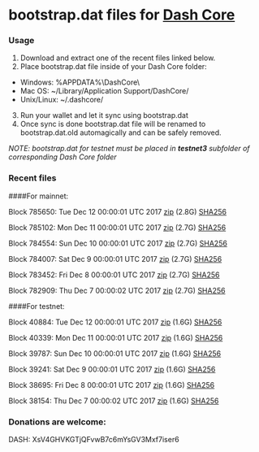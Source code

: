 # bootstrap.dat files for [Dash Core](https://www.dash.org)

### Usage

1. Download and extract one of the recent files linked below.
2. Place bootstrap.dat file inside of your Dash Core folder:
 - Windows: %APPDATA%\DashCore\
 - Mac OS: ~/Library/Application Support/DashCore/
 - Unix/Linux: ~/.dashcore/
3. Run your wallet and let it sync using bootstrap.dat
4. Once sync is done bootstrap.dat file will be renamed to bootstrap.dat.old automagically and can be safely removed.

_NOTE: bootstrap.dat for testnet must be placed in **testnet3** subfolder of corresponding Dash Core folder_

### Recent files

####For mainnet:

Block 785650: Tue Dec 12 00:00:01 UTC 2017 [zip](https://transfer.sh/cOvAa/bootstrap.dat.20171212.zip) (2.8G) [SHA256](https://transfer.sh/ElfQU/sha256.txt)

Block 785102: Mon Dec 11 00:00:01 UTC 2017 [zip](https://transfer.sh/dePZy/bootstrap.dat.20171211.zip) (2.7G) [SHA256](https://transfer.sh/Wtsxf/sha256.txt)

Block 784554: Sun Dec 10 00:00:01 UTC 2017 [zip](https://transfer.sh/PaYHo/bootstrap.dat.20171210.zip) (2.7G) [SHA256](https://transfer.sh/IUpj4/sha256.txt)

Block 784007: Sat Dec  9 00:00:01 UTC 2017 [zip](https://transfer.sh/APnOK/bootstrap.dat.20171209.zip) (2.7G) [SHA256](https://transfer.sh/zHWdf/sha256.txt)

Block 783452: Fri Dec  8 00:00:01 UTC 2017 [zip]() (2.7G) [SHA256]()

Block 782909: Thu Dec  7 00:00:02 UTC 2017 [zip](https://transfer.sh/EeJs1/bootstrap.dat.20171207.zip) (2.7G) [SHA256](https://transfer.sh/Q2W3b/sha256.txt)

####For testnet:

Block 40884: Tue Dec 12 00:00:01 UTC 2017 [zip](https://transfer.sh/lutNM/bootstrap.dat.20171212.zip) (1.6G) [SHA256](https://transfer.sh/Tbapd/sha256.txt)

Block 40339: Mon Dec 11 00:00:01 UTC 2017 [zip](https://transfer.sh/GBILB/bootstrap.dat.20171211.zip) (1.6G) [SHA256](https://transfer.sh/TRSm/sha256.txt)

Block 39787: Sun Dec 10 00:00:01 UTC 2017 [zip](https://transfer.sh/15t34G/bootstrap.dat.20171210.zip) (1.6G) [SHA256](https://transfer.sh/W5j8R/sha256.txt)

Block 39241: Sat Dec  9 00:00:01 UTC 2017 [zip](https://transfer.sh/Nfejt/bootstrap.dat.20171209.zip) (1.6G) [SHA256](https://transfer.sh/14WvlI/sha256.txt)

Block 38695: Fri Dec  8 00:00:01 UTC 2017 [zip]() (1.6G) [SHA256]()

Block 38154: Thu Dec  7 00:00:02 UTC 2017 [zip](https://transfer.sh/I2282/bootstrap.dat.20171207.zip) (1.6G) [SHA256](https://transfer.sh/keQnK/sha256.txt)

### Donations are welcome:

DASH: XsV4GHVKGTjQFvwB7c6mYsGV3Mxf7iser6
